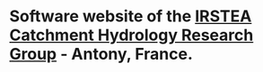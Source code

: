 # Software website of the [IRSTEA Catchment Hydrology Research Group](https://webgr.irstea.fr/en/) - Antony, France.
